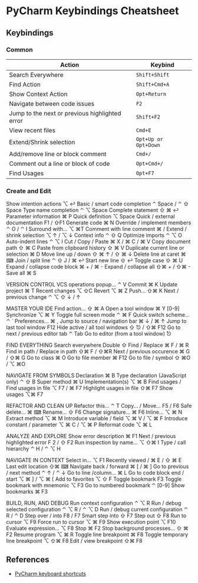 # PyCharm Keybindings Cheatsheet

## Keybindings

### Common

| Action                                         | Keybind              |
| ---------------------------------------------- | -------------------- |
| Search Everywhere                              | `Shift+Shift`        |
| Find Action                                    | `Shift+Cmd+A`        |
| Show Context Action                            | `Opt+Return`         |
| Navigate between code issues                   | `F2`                 |
| Jump to the next or previous highlighted error | `Shift+F2`           |
| View recent files                              | `Cmd+E`              |
| Extend/Shrink selection                        | `Opt+Up or Opt+Down` |
| Add/remove line or block comment               | `Cmd+/`              |
| Comment out a line or block of code            | `Opt+Cmd+/`          |
| Find Usages                                    | `Opt+F7`             |

### Create and Edit

Show intention actions ⌥ ↩
Basic / smart code completion ⌃ Space / ⌃ ⇧ Space
Type name completion ⌃ ⌥ Space
Complete statement ⇧ ⌘ ↩
Parameter information ⌘ P
Quick definition ⌥ Space
Quick / external documentation F1 / ⇧F1
Generate code ⌘ N
Override / implement members ⌃ O / ⌃ I
Surround with... ⌥ ⌘T
Comment with line comment ⌘ /
Extend / shrink selection ⌥ ↑ / ⌥ ↓
Context info ⌃ ⇧ Q
Optimize imports ⌃ ⌥ O
Auto-indent lines ⌃ ⌥ I
Cut / Copy / Paste ⌘ X / ⌘ C / ⌘ V
Copy document path ⇧ ⌘ C
Paste from clipboard history ⇧ ⌘ V
Duplicate current line or selection ⌘ D
Move line up / down ⇧ ⌘ ↑ / ⇧ ⌘ ↓
Delete line at caret ⌘ ⌨
Join / split line ⌃ ⇧ J / ⌘ ↩
Start new line ⇧ ↩
Toggle case ⇧ ⌘ U
Expand / collapse code block ⌘ + / ⌘ -
Expand / collapse all ⇧⌘ + / ⇧⌘ -
Save all ⌘ S

VERSION CONTROL
VCS operations popup... ⌃ V
Commit ⌘ K
Update project ⌘ T
Recent changes ⌥ ⇧C
Revert ⌥ ⌘ Z
Push... ⇧⌘ K
Next / previous change ⌃ ⌥ ⇧ ↓ / ↑

MASTER YOUR IDE
Find action... ⇧ ⌘ A
Open a tool window ⌘ Y [0-9]
Synchronize ⌥ ⌘ Y
Toggle full screen mode ⌃ ⌘ F
Quick switch scheme... ⌃ `
Preferences... ⌘ ,
Jump to source / navigation bar ⌘ ↓ / ⌘ ↑
Jump to last tool window F12
Hide active / all tool windows ⇧ ⎋ / ⇧⌘ F12
Go to next / previous editor tab ⌃ Tab
Go to editor (from a tool window) ⎋

FIND EVERYTHING
Search everywhere Double ⇧
Find / Replace ⌘ F / ⌘ R
Find in path / Replace in path ⇧⌘ F / ⇧⌘R
Next / previous occurence ⌘ G / ⇧⌘ G
Go to class ⌘ O
Go to file member ⌘ F12
Go to file / symbol ⇧ ⌘O / ⌥ ⌘O

NAVIGATE FROM SYMBOLS
Declaration ⌘ B
Type declaration (JavaScript only) ⌃ ⇧ B
Super method ⌘ U
Implementation(s) ⌥ ⌘ B
Find usages / Find usages in file ⌥ F7 / ⌘ F7
Highlight usages in file ⇧⌘ F7
Show usages ⌥⌘ F7

REFACTOR AND CLEAN UP
Refactor this... ⌃ T
Copy... / Move... F5 / F6
Safe delete... ⌘ ⌨
Rename... ⇧ F6
Change signature... ⌘ F6
Inline... ⌥ ⌘ N
Extract method ⌥ ⌘ M
Introduce variable / field ⌥ ⌘ V / ⌥ ⌘ F
Introduce constant / parameter ⌥ ⌘ C / ⌥ ⌘ P
Reformat code ⌥ ⌘ L

ANALYZE AND EXPLORE
Show error description ⌘ F1
Next / previous highlighted error F 2 / ⇧ F2
Run inspection by name... ⌥ ⇧⌘ I
Type / call hierarchy ⌃ H / ⌃ ⌥ H

NAVIGATE IN CONTEXT
Select in... ⌥ F1
Recently viewed / ⌘ E / ⇧ ⌘ E
Last edit location ⇧⌘ ⌨
Navigate back / forward ⌘ [ / ⌘ ]
Go to previous / next method ⌃ ↑ / ⌃ ↓
Go to line /column... ⌘ L
Go to code block end / start ⌥ ⌘ ] / ⌥ ⌘ [
Add to favorites ⌥ ⇧ F
Toggle bookmark F3
Toggle bookmark with mnemonic ⌥ F3
Go to numbered bookmark ⌃ [0-9]
Show bookmarks ⌘ F3

BUILD, RUN, AND DEBUG
Run context configuration ⌃ ⌥ R
Run / debug selected configuration ⌃ ⌥ R / ⌃ ⌥ D
Run / debug current configuration ⌃ R / ⌃ D
Step over / into F8 / F7
Smart step into ⇧ F7
Step out ⇧ F8
Run to cursor ⌥ F9
Force run to cursor ⌥ ⌘ F9
Show execution point ⌥ F10
Evaluate expression... ⌥ F8
Stop ⌘ F2
Stop background processes... ⇧ ⌘ F2
Resume program ⌥ ⌘ R
Toggle line breakpoint ⌘ F8
Toggle temporary line breakpoint ⌥ ⇧⌘ F8
Edit / view breakpoint ⇧⌘ F8

## References

- [PyCharm keyboard shortcuts](https://www.jetbrains.com/help/pycharm/mastering-keyboard-shortcuts.html)
